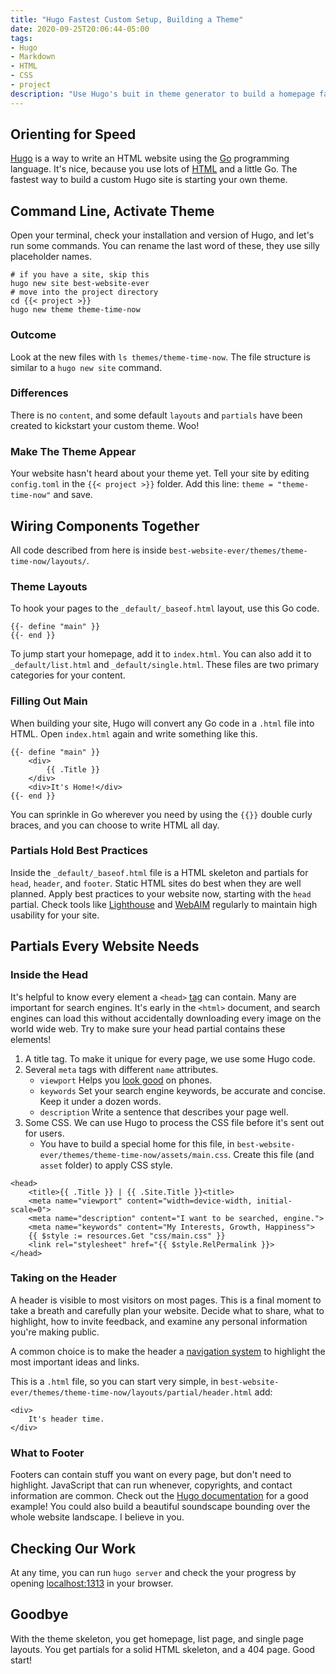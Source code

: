 ```yaml
---
title: "Hugo Fastest Custom Setup, Building a Theme"
date: 2020-09-25T20:06:44-05:00
tags:
- Hugo
- Markdown
- HTML
- CSS
- project
description: "Use Hugo's buit in theme generator to build a homepage fast."
---
```


## Orienting for Speed

[Hugo](https://gohugo.io/) is a way to write an HTML website using the [Go](https://golang.org/) programming language. It's nice, because you use lots of [HTML](https://www.w3schools.com/html/html_intro.asp) and a little Go. The fastest way to build a custom Hugo site is starting your own theme.

## Command Line, Activate Theme

Open your terminal, check your installation and version of Hugo, and let's run some commands. You can rename the last word of these, they use silly placeholder names.

````
# if you have a site, skip this
hugo new site best-website-ever
# move into the project directory
cd {{< project >}}
hugo new theme theme-time-now
````

### Outcome
Look at the new files with `ls themes/theme-time-now`. The file structure is similar to a `hugo new site` command.

### Differences
There is no `content`, and some default `layouts` and `partials` have been created to kickstart your custom theme. Woo!

### Make The Theme Appear
Your website hasn't heard about your theme yet. Tell your site by editing `config.toml` in the `{{< project >}}` folder. Add this line: `theme = "theme-time-now"` and save.

## Wiring Components Together

All code described from here is inside `best-website-ever/themes/theme-time-now/layouts/`.

### Theme Layouts

To hook your pages to the `_default/_baseof.html` layout, use this Go code.

````
{{- define "main" }}
{{- end }}
````

 To jump start your homepage, add it to `index.html`. You can also add it to `_default/list.html` and `_default/single.html`. These files are two primary categories for your content.

### Filling Out Main

When building your site, Hugo will convert any Go code in a `.html` file into HTML. Open `index.html` again and write something like this.

```
{{- define "main" }}
    <div>
        {{ .Title }}
    </div>
    <div>It's Home!</div>
{{- end }}
```

You can sprinkle in Go wherever you need by using the `{{}}` double curly braces, and you can choose to write HTML all day.

### Partials Hold Best Practices

Inside the `_default/_baseof.html` file is a HTML skeleton and partials for `head`, `header`, and `footer`. Static HTML sites do best when they are well planned. Apply best practices to your website now, starting with the `head` partial. Check tools like [Lighthouse](https://developers.google.com/web/tools/lighthouse/) and [WebAIM](https://webaim.org/) regularly to maintain high usability for your site.

## Partials Every Website Needs

### Inside the Head

It's helpful to know every element a `<head>` [tag](https://www.w3schools.com/html/html_head.asp_) can contain. Many are important for search engines. It's early in the `<html>` document, and search engines can load this without accidentally downloading every image on the world wide web. Try to make sure your head partial contains these elements!

1. A title tag. To make it unique for every page, we use some Hugo code.
1. Several `meta` tags with different `name` attributes.
    * `viewport` Helps you [look good](https://www.w3schools.com/css/css_rwd_viewport.asp) on phones.
    * `keywords` Set your search engine keywords, be accurate and concise. Keep it under a dozen words.
    * `description` Write a sentence that describes your page well.
1. Some CSS. We can use Hugo to process the CSS file before it's sent out for users.
    * You have to build a special home for this file, in `best-website-ever/themes/theme-time-now/assets/main.css`. Create this file (and `asset` folder) to apply CSS style.

```
<head>
    <title>{{ .Title }} | {{ .Site.Title }}<title>
    <meta name="viewport" content="width=device-width, initial-scale=0">
    <meta name="description" content="I want to be searched, engine.">
    <meta name="keywords" content="My Interests, Growth, Happiness">
    {{ $style := resources.Get "css/main.css" }}
    <link rel="stylesheet" href="{{ $style.RelPermalink }}>
</head>
```

### Taking on the Header

A header is visible to most visitors on most pages. This is a final moment to take a breath and carefully plan your website. Decide what to share, what to highlight, how to invite feedback, and examine any  personal information you're making public.

A common choice is to make the header a [navigation system](https://www.w3schools.com/css/css_navbar.asp) to highlight the most important ideas and links.

This is a `.html` file, so you can start very simple, in `best-website-ever/themes/theme-time-now/layouts/partial/header.html` add:

```
<div>
    It's header time.
</div>
```

### What to Footer

Footers can contain stuff you want on every page, but don't need to highlight. JavaScript that can run whenever, copyrights, and contact information are common. Check out the [Hugo documentation](https://gohugo.io/templates/partials/#example-footerhtml) for a good example! You could also build a beautiful soundscape bounding over the whole website landscape. I believe in you.

## Checking Our Work

At any time, you can run `hugo server` and check the your progress by opening [localhost:1313](http://localhost:1313/) in your browser.

## Goodbye

With the theme skeleton, you get homepage, list page, and single page layouts. You get partials for a solid HTML skeleton, and a 404 page. Good start!